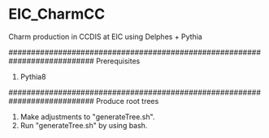 # EIC_CharmCC
Charm production in CCDIS at EIC using Delphes + Pythia

###########################################################################
Prerequisites
1. Pythia8

###########################################################################
Produce root trees
1. Make adjustments to "generateTree.sh".
2. Run "generateTree.sh" by using bash.
